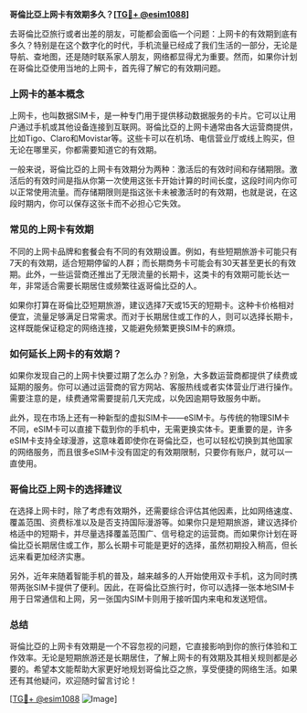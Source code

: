 **哥倫比亞上网卡有效期多久？[[TG💪+ @esim1088](https://t.me/s/esim1088)]**

去哥倫比亞旅行或者出差的朋友，可能都会面临一个问题：上网卡的有效期到底有多久？特别是在这个数字化的时代，手机流量已经成了我们生活的一部分，无论是导航、查地图，还是随时联系家人朋友，网络都显得尤为重要。然而，如果你计划在哥倫比亞使用当地的上网卡，首先得了解它的有效期问题。

### 上网卡的基本概念

上网卡，也叫数据SIM卡，是一种专门用于提供移动数据服务的卡片。它可以让用户通过手机或其他设备连接到互联网。哥倫比亞的上网卡通常由各大运营商提供，比如Tigo、Claro和Movistar等。这些卡可以在机场、电信营业厅或线上购买，但无论在哪里买，你都需要知道它的有效期。

一般来说，哥倫比亞的上网卡有效期分为两种：激活后的有效时间和存储期限。激活后的有效时间是指从你第一次使用这张卡开始计算的时间长度，这段时间内你可以正常使用流量。而存储期限则是指这张卡未被激活时的有效期，也就是说，在这段时期内，你可以保存这张卡而不必担心它失效。

### 常见的上网卡有效期

不同的上网卡品牌和套餐会有不同的有效期设置。例如，有些短期旅游卡可能只有7天的有效期，适合短期停留的人群；而长期商务卡可能会有30天甚至更长的有效期。此外，一些运营商还推出了无限流量的长期卡，这类卡的有效期可能长达一年，非常适合需要长期居住或频繁往返哥倫比亞的人。

如果你打算在哥倫比亞短期旅游，建议选择7天或15天的短期卡。这种卡价格相对便宜，流量足够满足日常需求。而对于长期居住或工作的人，则可以选择长期卡，这样既能保证稳定的网络连接，又能避免频繁更换SIM卡的麻烦。

### 如何延长上网卡的有效期？

如果你发现自己的上网卡快要过期了怎么办？别急，大多数运营商都提供了续费或延期的服务。你可以通过运营商的官方网站、客服热线或者实体营业厅进行操作。需要注意的是，续费通常需要提前几天完成，以免因逾期导致服务中断。

此外，现在市场上还有一种新型的虚拟SIM卡——eSIM卡。与传统的物理SIM卡不同，eSIM卡可以直接下载到你的手机中，无需更换实体卡。更重要的是，许多eSIM卡支持全球漫游，这意味着即使你在哥倫比亞，也可以轻松切换到其他国家的网络服务，而且很多eSIM卡没有固定的有效期限制，只要你有账户，就可以一直使用。

### 哥倫比亞上网卡的选择建议

在选择上网卡时，除了考虑有效期外，还需要综合评估其他因素，比如网络速度、覆盖范围、资费标准以及是否支持国际漫游等。如果你只是短期旅游，建议选择价格适中的短期卡，并尽量选择覆盖范围广、信号稳定的运营商。而如果你计划在哥倫比亞长期居住或工作，那么长期卡可能是更好的选择，虽然初期投入稍高，但长远来看更加经济实惠。

另外，近年来随着智能手机的普及，越来越多的人开始使用双卡手机，这为同时携带两张SIM卡提供了便利。因此，在哥倫比亞旅行时，你可以选择一张本地SIM卡用于日常通信和上网，另一张国内SIM卡则用于接听国内来电和发送短信。

### 总结

哥倫比亞的上网卡有效期是一个不容忽视的问题，它直接影响到你的旅行体验和工作效率。无论是短期旅游还是长期居住，了解上网卡的有效期及其相关规则都是必要的。希望本文能帮助大家更好地规划哥倫比亞之旅，享受便捷的网络生活。如果还有其他疑问，欢迎随时留言讨论！

[[TG💪+ @esim1088](https://t.me/s/esim1088) ![Image](https://i.postimg.cc/4NQfJmqS/Snipaste-2025-05-13-00-14-12.png)]